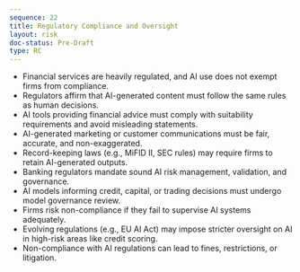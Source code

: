 ```yaml
---
sequence: 22
title: Regulatory Compliance and Oversight
layout: risk
doc-status: Pre-Draft
type: RC
---
```


- Financial services are heavily regulated, and AI use does not exempt firms from compliance.  
- Regulators affirm that AI-generated content must follow the same rules as human decisions.  
- AI tools providing financial advice must comply with suitability requirements and avoid misleading statements.  
- AI-generated marketing or customer communications must be fair, accurate, and non-exaggerated.  
- Record-keeping laws (e.g., MiFID II, SEC rules) may require firms to retain AI-generated outputs.  
- Banking regulators mandate sound AI risk management, validation, and governance.  
- AI models informing credit, capital, or trading decisions must undergo model governance review.  
- Firms risk non-compliance if they fail to supervise AI systems adequately.  
- Evolving regulations (e.g., EU AI Act) may impose stricter oversight on AI in high-risk areas like credit scoring.  
- Non-compliance with AI regulations can lead to fines, restrictions, or litigation.

